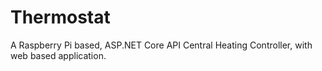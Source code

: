 # Thermostat
A Raspberry Pi based, ASP.NET Core API Central Heating Controller, with web based application.

